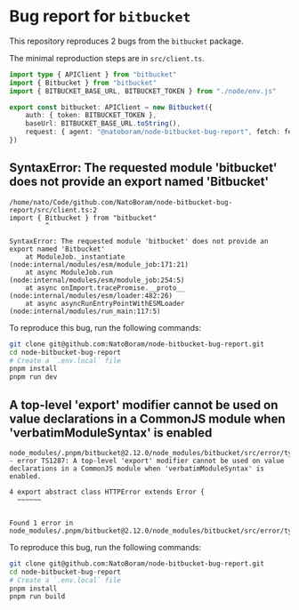 # Bug report for `bitbucket`

This repository reproduces 2 bugs from the `bitbucket` package.

The minimal reproduction steps are in `src/client.ts`.

```ts
import type { APIClient } from "bitbucket"
import { Bitbucket } from "bitbucket"
import { BITBUCKET_BASE_URL, BITBUCKET_TOKEN } from "./node/env.js"

export const bitbucket: APIClient = new Bitbucket({
	auth: { token: BITBUCKET_TOKEN },
	baseUrl: BITBUCKET_BASE_URL.toString(),
	request: { agent: "@natoboram/node-bitbucket-bug-report", fetch: fetch },
})
```

## SyntaxError: The requested module 'bitbucket' does not provide an export named 'Bitbucket'

```log
/home/nato/Code/github.com/NatoBoram/node-bitbucket-bug-report/src/client.ts:2
import { Bitbucket } from "bitbucket"
         ^

SyntaxError: The requested module 'bitbucket' does not provide an export named 'Bitbucket'
    at ModuleJob._instantiate (node:internal/modules/esm/module_job:171:21)
    at async ModuleJob.run (node:internal/modules/esm/module_job:254:5)
    at async onImport.tracePromise.__proto__ (node:internal/modules/esm/loader:482:26)
    at async asyncRunEntryPointWithESMLoader (node:internal/modules/run_main:117:5)
```

To reproduce this bug, run the following commands:

```sh
git clone git@github.com:NatoBoram/node-bitbucket-bug-report.git
cd node-bitbucket-bug-report
# Create a `.env.local` file
pnpm install
pnpm run dev
```

## A top-level 'export' modifier cannot be used on value declarations in a CommonJS module when 'verbatimModuleSyntax' is enabled

```log
node_modules/.pnpm/bitbucket@2.12.0/node_modules/bitbucket/src/error/types.ts:4:1 - error TS1287: A top-level 'export' modifier cannot be used on value declarations in a CommonJS module when 'verbatimModuleSyntax' is enabled.

4 export abstract class HTTPError extends Error {
  ~~~~~~


Found 1 error in node_modules/.pnpm/bitbucket@2.12.0/node_modules/bitbucket/src/error/types.ts:4
```

To reproduce this bug, run the following commands:

```sh
git clone git@github.com:NatoBoram/node-bitbucket-bug-report.git
cd node-bitbucket-bug-report
# Create a `.env.local` file
pnpm install
pnpm run build
```
